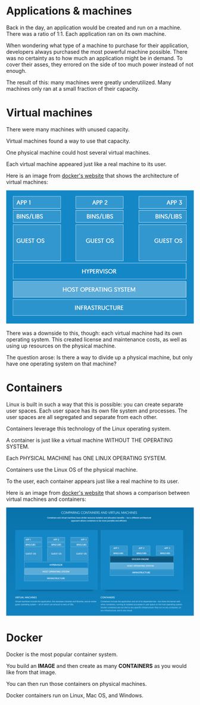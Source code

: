 # Applications & machines

Back in the day, an application would be created and run on a machine. There was a ratio of 1:1. Each application ran on its own machine.
 
When wondering what type of a machine to purchase for their application, developers always purchased the most powerful machine possible. There was no certainty as to how much an application might be in demand. To cover their asses, they errored on the side of too much power instead of not enough.

The result of this: many machines were greatly underutilized. Many machines only ran at a small fraction of their capacity.

# Virtual machines

There were many machines with unused capacity.

Virtual machines found a way to use that capacity.

One physical machine could host several virtual machines.

Each virtual machine appeared just like a real machine to its user.

Here is an image from [docker's website](https://www.docker.com/what-docker) that shows the architecture of virtual machines:

![Virtual Machines](vm.png)

There was a downside to this, though: each virtual machine had its own operating system. This created license and maintenance costs, as well as using up resources on the physical machine.

The question arose: Is there a way to divide up a physical machine, but only have one operating system on that machine?

# Containers

Linux is built in such a way that this is possible: you can create separate user spaces. Each user space has its own file system and processes. The user spaces are all segregated and separate from each other.

Containers leverage this technology of the Linux operating system.

A container is just like a virtual machine WITHOUT THE OPERATING SYSTEM.

Each PHYSICAL MACHINE has ONE LINUX OPERATING SYSTEM.

Containers use the Linux OS of the physical machine. 

To the user, each container appears just like a real machine to its user.

Here is an image from [docker's website](https://www.docker.com/what-docker) that shows a comparison between virtual machines and containers:

![Virtual Machines vs Containers](vm-containers.png)

# Docker

Docker is the most popular container system.

You build an **IMAGE** and then create as many **CONTAINERS** as you would like from that image.

You can then run those containers on physical machines.

Docker containers run on Linux, Mac OS, and Windows.

